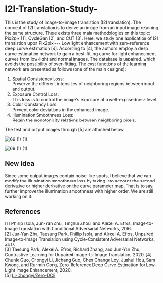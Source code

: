 # I2I-Translation-Study-

This is the study of image-to-image translation (I2I translation). The concept of I2I translation is to derive an image from an input image retaining the same structure. There exists three main methodologies on this topic: Pix2pix [1], CycleGan [2], and CUT [3]. Here, we study one application of I2I translation upon Pix2pix --- Low light enhancement with zero-reference deep curve estimation [4]. According to [4], the authors employ a deep curve estimation network to gain a best-fitting curve for light enhancement curves from low-light and normal images. The database is unpaired, which avoids the possibility of over-fitting. The cost functions of the learning network are presented as follows (one of the main designs):
1. Spatial Consistency Loss:  
Preserve the different intensities of neighboring regions between input and output. 
2. Exposure Control Loss:  
This loss is to control the image's exposure at a well-exposedness level.
3. Color Constancy Loss:  
Prevent color deviations in the enhanced image.
4. Illumination Smoothness Loss:  
Retain the monotonicity relations between neighboring pixels.

The test and output images through [5] are attached below.




![69 (1) (1)](https://user-images.githubusercontent.com/108604868/195603127-df2b8ad8-551f-4239-bd16-14097238aae8.jpg)


![69 (1) (1)](https://user-images.githubusercontent.com/108604868/195603491-4538a51f-4e25-49ee-bbf3-23d6b92bf4ed.jpg)

## New Idea

Since some output images contain noise-like spots, I believe that we can modify the illumination smoothness loss by taking into account the second derivative or higher derivative on the curve parameter map. That is to say, further improve the illumination smoothness with higher order. We are still working on it.


## References
[1] Phillip Isola, Jun-Yan Zhu, Tinghui Zhou, and Alexei A. Efros, Image-to-Image Translation with Conditional Adversarial Networks, 2016.  
[2] Jun-Yan Zhu, Taesung Park, Phillip Isola, and Alexei A. Efros, Unpaired Image-to-Image Translation using Cycle-Consistent Adversarial Networks, 2017.  
[3] Taesung Park, Alexei A. Efros, Richard Zhang, and Jun-Yan Zhu, Contrastive Learning for Unpaired Image-to-Image Translation, 2020.
[4] Chunle Guo, Chongyi Li, Jichang Guo, Chen Change Loy, Junhui Hou, Sam Kwong, and Runmin Cong, Zero-Reference Deep Curve Estimation for Low-Light Image Enhancement, 2020.      
[5] [Li-Chongyi/Zero-DCE](https://github.com/Li-Chongyi/Zero-DCE)  
